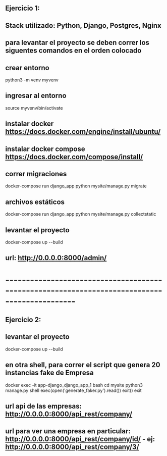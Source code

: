 ## Ejercicio 1:

## Stack utilizado: Python, Django, Postgres, Nginx
## para levantar el proyecto se deben correr los siguentes comandos en el orden colocado

## crear entorno
python3 -m venv myvenv

## ingresar al entorno
source myvenv/bin/activate

## instalar docker https://docs.docker.com/engine/install/ubuntu/

## instalar docker compose https://docs.docker.com/compose/install/

## correr migraciones
docker-compose run django_app python mysite/manage.py migrate

## archivos estáticos
docker-compose run django_app python mysite/manage.py collectstatic

## levantar el proyecto
docker-compose up --build

## url: http://0.0.0.0:8000/admin/

# --------------------------------------------------------------------------------------------- #

## Ejercicio 2:

## levantar el proyecto
docker-compose up --build

## en otra shell, para correr el script que genera 20 instancias fake de Empresa
docker exec -it app-django_django_app_1 bash
cd mysite
python3 manage.py shell
exec(open('generate_faker.py').read())
exit()
exit

## url api de las empresas: http://0.0.0.0:8000/api_rest/company/
## url para ver una empresa en particular: http://0.0.0.0:8000/api_rest/company/id/ - ej: http://0.0.0.0:8000/api_rest/company/3/ 




